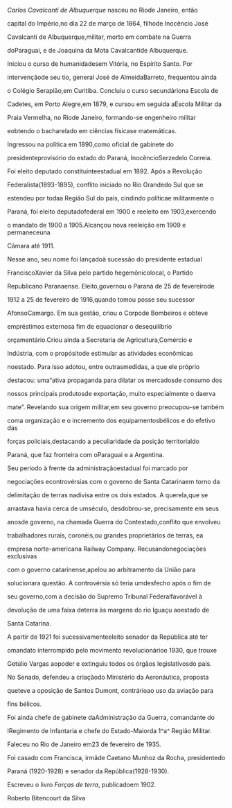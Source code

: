 

*Carlos Cavalcanti de Albuquerque* nasceu no Riode Janeiro, então

capital do Império,no dia 22 de março de 1864, filhode Inocêncio José

Cavalcanti de Albuquerque,militar, morto em combate na Guerra

doParaguai, e de Joaquina da Mota Cavalcantide Albuquerque.



Iniciou o curso de humanidadesem Vitória, no Espírito Santo. Por

intervençãode seu tio, general José de AlmeidaBarreto, frequentou ainda

o Colégio Serapião,em Curitiba. Concluiu o curso secundáriona Escola de

Cadetes, em Porto Alegre,em 1879, e cursou em seguida aEscola Militar da

Praia Vermelha, no Riode Janeiro, formando-se engenheiro militar

eobtendo o bacharelado em ciências físicase matemáticas.



Ingressou na política em 1890,como oficial de gabinete do

presidenteprovisório do estado do Paraná, InocêncioSerzedelo Correia.

Foi eleito deputado constituinteestadual em 1892. Após a Revolução

Federalista(1893-1895), conflito iniciado no Rio Grandedo Sul que se

estendeu por todaa Região Sul do país, cindindo políticae militarmente o

Paraná, foi eleito deputadofederal em 1900 e reeleito em 1903,exercendo

o mandato de 1900 a 1905.Alcançou nova reeleição em 1909 e permaneceuna

Câmara até 1911.



Nesse ano, seu nome foi lançadoà sucessão do presidente estadual

FranciscoXavier da Silva pelo partido hegemônicolocal, o Partido

Republicano Paranaense. Eleito,governou o Paraná de 25 de fevereirode

1912 a 25 de fevereiro de 1916,quando tomou posse seu sucessor

AfonsoCamargo. Em sua gestão, criou o Corpode Bombeiros e obteve

empréstimos externosa fim de equacionar o desequilíbrio

orçamentário.Criou ainda a Secretaria de Agricultura,Comércio e

Indústria, com o propósitode estimular as atividades econômicas

noestado. Para isso adotou, entre outrasmedidas, a que ele próprio

destacou: uma“ativa propaganda para dilatar os mercadosde consumo dos

nossos principais produtosde exportação, muito especialmente o daerva

mate”. Revelando sua origem militar,em seu governo preocupou-se também

coma organização e o incremento dos equipamentosbélicos e do efetivo das

forças policiais,destacando a peculiaridade da posição territorialdo

Paraná, que faz fronteira com oParaguai e a Argentina.



Seu período à frente da administraçãoestadual foi marcado por

negociações econtrovérsias com o governo de Santa Catarinaem torno da

delimitação de terras nadivisa entre os dois estados. A querela,que se

arrastava havia cerca de umséculo, desdobrou-se, precisamente em seus

anosde governo, na chamada Guerra do Contestado,conflito que envolveu

trabalhadores rurais, coronéis,ou grandes proprietários de terras, ea

empresa norte-americana Railway Company. Recusandonegociações exclusivas

com o governo catarinense,apelou ao arbitramento da União para

solucionara questão. A controvérsia só teria umdesfecho após o fim de

seu governo,com a decisão do Supremo Tribunal Federalfavorável à

devolução de uma faixa deterra às margens do rio Iguaçu aoestado de

Santa Catarina.



A partir de 1921 foi sucessivamenteeleito senador da República até ter

omandato interrompido pelo movimento revolucionárioe 1930, que trouxe

Getúlio Vargas aopoder e extinguiu todos os órgãos legislativosdo país.

No Senado, defendeu a criaçãodo Ministério da Aeronáutica, proposta

queteve a oposição de Santos Dumont, contrárioao uso da aviação para

fins bélicos.



Foi ainda chefe de gabinete daAdministração da Guerra, comandante do

IRegimento de Infantaria e chefe do Estado-Maiorda 1^a^ Região Militar.



Faleceu no Rio de Janeiro em23 de fevereiro de 1935.



Foi casado com Francisca, irmãde Caetano Munhoz da Rocha, presidentedo

Paraná (1920-1928) e senador da República(1928-1930).



Escreveu o livro *Forças de terra*, publicadoem 1902.



Roberto Bitencourt da Silva



